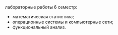лабораторные работы 6 семестр:
- математическая статистика;
- операционные системы и компьютерные сети;
- функциональный анализ.
